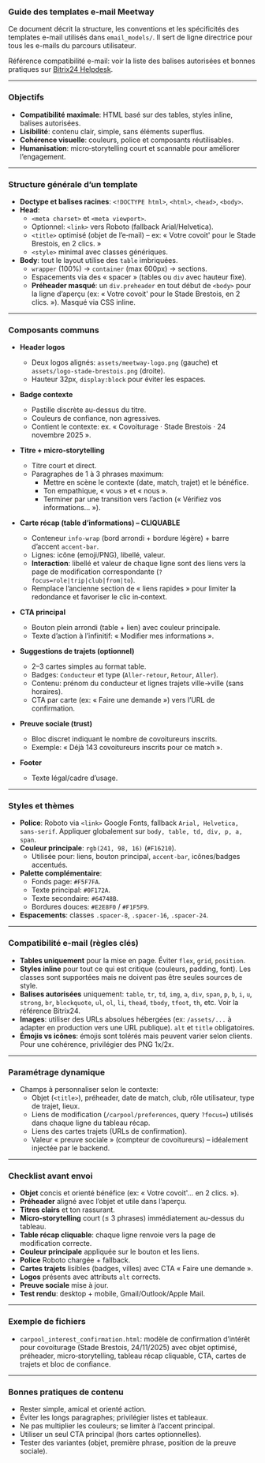 ### Guide des templates e-mail Meetway

Ce document décrit la structure, les conventions et les spécificités des templates e-mail utilisés dans `email_models/`. Il sert de ligne directrice pour tous les e-mails du parcours utilisateur.

Référence compatibilité e-mail: voir la liste des balises autorisées et bonnes pratiques sur [Bitrix24 Helpdesk](https://helpdesk.bitrix24.fr/open/23197214/).

---

### Objectifs
- **Compatibilité maximale**: HTML basé sur des tables, styles inline, balises autorisées.
- **Lisibilité**: contenu clair, simple, sans éléments superflus.
- **Cohérence visuelle**: couleurs, police et composants réutilisables.
- **Humanisation**: micro‑storytelling court et scannable pour améliorer l’engagement.

---

### Structure générale d’un template

- **Doctype et balises racines**: `<!DOCTYPE html>`, `<html>`, `<head>`, `<body>`.
- **Head**:
  - `<meta charset>` et `<meta viewport>`.
  - Optionnel: `<link>` vers Roboto (fallback Arial/Helvetica).
  - `<title>` optimisé (objet de l’e‑mail) – ex: « Votre covoit' pour le Stade Brestois, en 2 clics. »
  - `<style>` minimal avec classes génériques.
- **Body**: tout le layout utilise des `table` imbriquées.
  - `wrapper` (100%) → `container` (max 600px) → sections.
  - Espacements via des « spacer » (tables ou `div` avec hauteur fixe).
  - **Préheader masqué**: un `div.preheader` en tout début de `<body>` pour la ligne d’aperçu (ex: « Votre covoit' pour le Stade Brestois, en 2 clics. »). Masqué via CSS inline.

---

### Composants communs

- **Header logos**
  - Deux logos alignés: `assets/meetway-logo.png` (gauche) et `assets/logo-stade-brestois.png` (droite).
  - Hauteur 32px, `display:block` pour éviter les espaces.

- **Badge contexte**
  - Pastille discrète au-dessus du titre.
  - Couleurs de confiance, non agressives.
  - Contient le contexte: ex. « Covoiturage · Stade Brestois · 24 novembre 2025 ».

- **Titre + micro‑storytelling**
  - Titre court et direct.
  - Paragraphes de 1 à 3 phrases maximum:
    - Mettre en scène le contexte (date, match, trajet) et le bénéfice.
    - Ton empathique, « vous » et « nous ».
    - Terminer par une transition vers l’action (« Vérifiez vos informations… »).

- **Carte récap (table d’informations) – CLIQUABLE**
  - Conteneur `info-wrap` (bord arrondi + bordure légère) + barre d’accent `accent-bar`.
  - Lignes: icône (emoji/PNG), libellé, valeur.
  - **Interaction**: libellé et valeur de chaque ligne sont des liens vers la page de modification correspondante (`?focus=role|trip|club|from|to`).
  - Remplace l’ancienne section de « liens rapides » pour limiter la redondance et favoriser le clic in‑context.

- **CTA principal**
  - Bouton plein arrondi (table + lien) avec couleur principale.
  - Texte d’action à l’infinitif: « Modifier mes informations ».

- **Suggestions de trajets (optionnel)**
  - 2–3 cartes simples au format table.
  - Badges: `Conducteur` et type (`Aller‑retour`, `Retour`, `Aller`).
  - Contenu: prénom du conducteur et lignes trajets ville→ville (sans horaires).
  - CTA par carte (ex: « Faire une demande ») vers l’URL de confirmation.

- **Preuve sociale (trust)**
  - Bloc discret indiquant le nombre de covoitureurs inscrits.
  - Exemple: « Déjà 143 covoitureurs inscrits pour ce match ».

- **Footer**
  - Texte légal/cadre d’usage.

---

### Styles et thèmes

- **Police**: Roboto via `<link>` Google Fonts, fallback `Arial, Helvetica, sans-serif`. Appliquer globalement sur `body, table, td, div, p, a, span`.
- **Couleur principale**: `rgb(241, 98, 16)` (`#F16210`).
  - Utilisée pour: liens, bouton principal, `accent-bar`, icônes/badges accentués.
- **Palette complémentaire**:
  - Fonds page: `#F5F7FA`.
  - Texte principal: `#0F172A`.
  - Texte secondaire: `#64748B`.
  - Bordures douces: `#E2E8F0` / `#F1F5F9`.
- **Espacements**: classes `.spacer-8`, `.spacer-16`, `.spacer-24`.

---

### Compatibilité e-mail (règles clés)

- **Tables uniquement** pour la mise en page. Éviter `flex`, `grid`, `position`.
- **Styles inline** pour tout ce qui est critique (couleurs, padding, font). Les classes sont supportées mais ne doivent pas être seules sources de style.
- **Balises autorisées** uniquement: `table`, `tr`, `td`, `img`, `a`, `div`, `span`, `p`, `b`, `i`, `u`, `strong`, `br`, `blockquote`, `ul`, `ol`, `li`, `thead`, `tbody`, `tfoot`, `th`, etc. Voir la référence Bitrix24.
- **Images**: utiliser des URLs absolues hébergées (ex: `/assets/...` à adapter en production vers une URL publique). `alt` et `title` obligatoires.
- **Émojis vs icônes**: émojis sont tolérés mais peuvent varier selon clients. Pour une cohérence, privilégier des PNG 1x/2x.

---

### Paramétrage dynamique

- Champs à personnaliser selon le contexte:
  - Objet (`<title>`), préheader, date de match, club, rôle utilisateur, type de trajet, lieux.
  - Liens de modification (`/carpool/preferences`, query `?focus=`) utilisés dans chaque ligne du tableau récap.
  - Liens des cartes trajets (URLs de confirmation).
  - Valeur « preuve sociale » (compteur de covoitureurs) – idéalement injectée par le backend.

---

### Checklist avant envoi

- **Objet** concis et orienté bénéfice (ex: « Votre covoit'… en 2 clics. »).
- **Préheader** aligné avec l’objet et utile dans l’aperçu.
- **Titres clairs** et ton rassurant.
- **Micro‑storytelling** court (≤ 3 phrases) immédiatement au-dessus du tableau.
- **Table récap cliquable**: chaque ligne renvoie vers la page de modification correcte.
- **Couleur principale** appliquée sur le bouton et les liens.
- **Police** Roboto chargée + fallback.
- **Cartes trajets** lisibles (badges, villes) avec CTA « Faire une demande ».
- **Logos** présents avec attributs `alt` corrects.
- **Preuve sociale** mise à jour.
- **Test rendu**: desktop + mobile, Gmail/Outlook/Apple Mail.

---

### Exemple de fichiers

- `carpool_interest_confirmation.html`: modèle de confirmation d’intérêt pour covoiturage (Stade Brestois, 24/11/2025) avec objet optimisé, préheader, micro‑storytelling, tableau récap cliquable, CTA, cartes de trajets et bloc de confiance.

---

### Bonnes pratiques de contenu

- Rester simple, amical et orienté action.
- Éviter les longs paragraphes; privilégier listes et tableaux.
- Ne pas multiplier les couleurs; se limiter à l’accent principal.
- Utiliser un seul CTA principal (hors cartes optionnelles).
- Tester des variantes (objet, première phrase, position de la preuve sociale).
